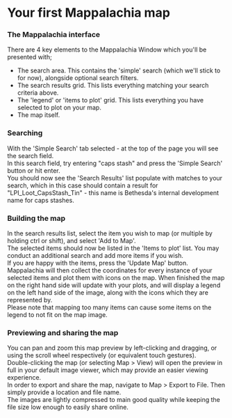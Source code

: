 # Your first Mappalachia map

### The Mappalachia interface
There are 4 key elements to the Mappalachia Window which you'll be presented with;
* The search area. This contains the 'simple' search (which we'll stick to for now), alongside optional search filters.
* The search results grid. This lists everything matching your search criteria above.
* The 'legend' or 'items to plot' grid. This lists everything you have selected to plot on your map.
* The map itself.

### Searching
With the 'Simple Search' tab selected - at the top of the page you will see the search field.<br/>
In this search field, try entering "caps stash" and press the 'Simple Search' button or hit enter.<br/>
You should now see the 'Search Results' list populate with matches to your search, which in this case should contain a result for "LPI_Loot_CapsStash_Tin" - this name is Bethesda's internal development name for caps stashes.<br/>

### Building the map
In the search results list, select the item you wish to map (or multiple by holding ctrl or shift), and select 'Add to Map'.<br/>
The selected items should now be listed in the 'Items to plot' list. You may conduct an additional search and add more items if you wish.<br/>
If you are happy with the items, press the 'Update Map' button. Mappalachia will then collect the coordinates for every instance of your selected items and plot them with icons on the map. When finished the map on the right hand side will update with your plots, and will display a legend on the left hand side of the image, along with the icons which they are represented by.<br/>
Please note that mapping too many items can cause some items on the legend to not fit on the map image.<br/>

### Previewing and sharing the map
You can pan and zoom this map preview by left-clicking and dragging, or using the scroll wheel respectively (or equivalent touch gestures).<br/>
Double-clicking the map (or selecting Map > View) will open the preview in full in your default image viewer, which may provide an easier viewing experience.<br/>
In order to export and share the map, navigate to Map > Export to File. Then simply provide a location and file name.<br/>
The images are lightly compressed to main good quality while keeping the file size low enough to easily share online.
